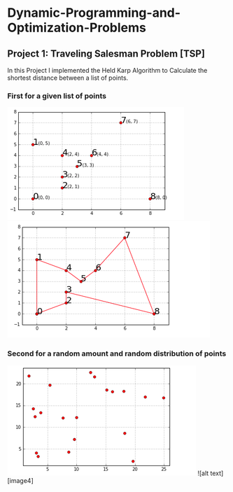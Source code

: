 # Dynamic-Programming-and-Optimization-Problems

[image1]: ./Img/1.png 
[image2]: ./Img/2.png 
[image3]: ./Img/3.png
[image3]: ./Img/4.png


## Project 1: Traveling Salesman Problem [TSP]

In this Project I implemented the Held Karp Algorithm to Calculate the shortest distance between a list of points.

### First for a given list of points

![alt text][image1]
![alt text][image2]

### Second for a random amount and random distribution of points 

![alt text][image3]
![alt text][image4]

